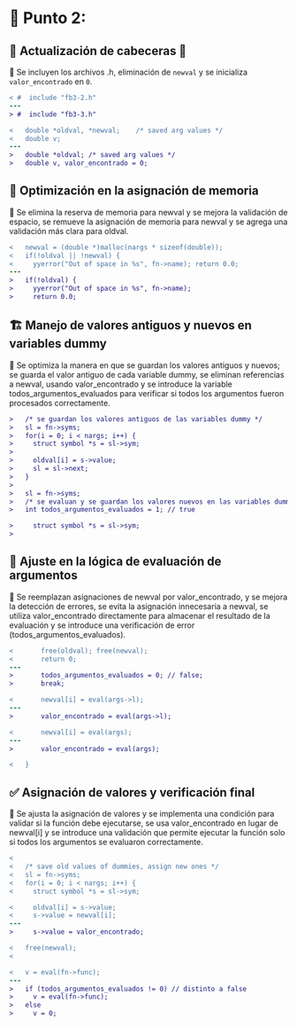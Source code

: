# 📌 Punto 2:

## 📝 Actualización de cabeceras 📂

📌 Se incluyen los archivos .h, eliminación de `newval` y se inicializa `valor_encontrado` en `0`.

```diff
< #  include "fb3-2.h"
---
> #  include "fb3-3.h"

<   double *oldval, *newval;	/* saved arg values */
<   double v;
---
>   double *oldval;	/* saved arg values */
>   double v, valor_encontrado = 0;
```
## 🚀 Optimización en la asignación de memoria

📌 Se elimina la reserva de memoria para newval y se mejora la validación de espacio, se remueve la asignación de memoria para newval y se agrega una validación más clara para oldval.

```diff
<   newval = (double *)malloc(nargs * sizeof(double));
<   if(!oldval || !newval) {
<     yyerror("Out of space in %s", fn->name); return 0.0;
---
>   if(!oldval) {
>     yyerror("Out of space in %s", fn->name);
>     return 0.0;
```
## 🏗️ Manejo de valores antiguos y nuevos en variables dummy

📌 Se optimiza la manera en que se guardan los valores antiguos y nuevos; se guarda el valor antiguo de cada variable dummy, se eliminan referencias a newval, usando valor_encontrado y se introduce la variable todos_argumentos_evaluados para verificar si todos los argumentos fueron procesados correctamente.

```diff
>   /* se guardan los valores antiguos de las variables dummy */
>   sl = fn->syms;
>   for(i = 0; i < nargs; i++) {
>     struct symbol *s = sl->sym;
> 
>     oldval[i] = s->value;
>     sl = sl->next;
>   }
> 
>   sl = fn->syms;
>   /* se evaluan y se guardan los valores nuevos en las variables dummy */
>   int todos_argumentos_evaluados = 1; // true

>     struct symbol *s = sl->sym;
>
```
## 🔄 Ajuste en la lógica de evaluación de argumentos

📌 Se reemplazan asignaciones de newval por valor_encontrado, y se mejora la detección de errores, se evita la asignación innecesaria a newval, se utiliza valor_encontrado directamente para almacenar el resultado de la evaluación y se introduce una verificación de error (todos_argumentos_evaluados).

```diff
<       free(oldval); free(newval);
<       return 0;
---
>       todos_argumentos_evaluados = 0; // false;
>       break;

<       newval[i] = eval(args->l);
---
>       valor_encontrado = eval(args->l);

<       newval[i] = eval(args);
---
>       valor_encontrado = eval(args);

<   }
```
## ✅ Asignación de valores y verificación final

📌 Se ajusta la asignación de valores y se implementa una condición para validar si la función debe ejecutarse, se usa valor_encontrado en lugar de newval[i] y se introduce una validación que permite ejecutar la función solo si todos los argumentos se evaluaron correctamente.

```diff
<              
<   /* save old values of dummies, assign new ones */
<   sl = fn->syms;
<   for(i = 0; i < nargs; i++) {
<     struct symbol *s = sl->sym;

<     oldval[i] = s->value;
<     s->value = newval[i];
---
>     s->value = valor_encontrado;

<   free(newval);
< 

<   v = eval(fn->func);
---
>   if (todos_argumentos_evaluados != 0) // distinto a false
>     v = eval(fn->func);
>   else
>     v = 0;

```
